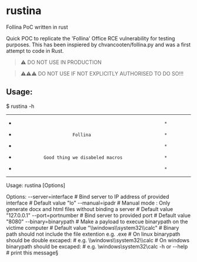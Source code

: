 # rustina
Follina PoC written in rust

Quick POC to replicate the 'Follina' Office RCE vulnerability for testing purposes. This has been inspiered by chvancooten/follina.py and was a first attempt to code in Rust.

> ⚠ DO NOT USE IN PRODUCTION

> ⚠⚠⚠ DO NOT USE IF NOT EXPLICITLY AUTHORISED TO DO SO!!!

## Usage:
 $ rustina -h                                                                                      
****************************************************************
*                                                              *
*                           Follina                            *
*                                                              *
*                Good thing we disabeled macros                *
*                                                              *
****************************************************************
Usage: rustina [Options]

Options:
        --server=interface  # Bind server to IP address of provided interface
                            # Default value "lo"
        --manual=ipadr      # Manual mode : Only generate docx and html files without binding a server
                            # Default value "127.0.0.1"
        --port=portnumber   # Bind server to provided port
                            # Default value "8080"
        --binary=binarypath # Make a payload to execue binarypath on the victime computer
                            # Default value "\\\\windows\\\\system32\\\\calc"
                            # Binary path should not include the file extention e.g. .exe
                            # On linux binarypath should be double excaped:
                            # e.g. \\\\windows\\\\system32\\\\calc
                            # On windows binarypath should be excaped:
                            # e.g. \\windows\\system32\\calc
        -h or --help        # print this message§
```
```

